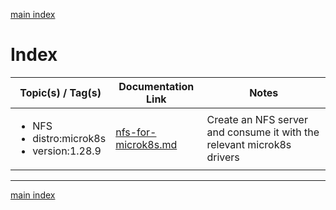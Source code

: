 [main index](../README.md)

# Index

| Topic(s) / Tag(s)                                                    | Documentation Link                           |  Notes                                                                 |
|----------------------------------------------------------------------|----------------------------------------------|------------------------------------------------------------------------|
| <ul><li>NFS</li><li>distro:microk8s</li><li>version:1.28.9</li></ul> | [nfs-for-microk8s.md](./nfs-for-microk8s.md) | Create an NFS server and consume it with the relevant microk8s drivers |


<hr />

[main index](../README.md)

<!--
Template for tag list:

<ul>
  <li></li>
</ul>
-->
